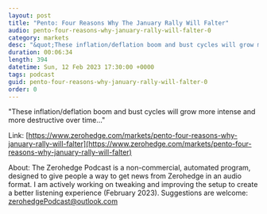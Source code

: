 ```yaml
---
layout: post
title: "Pento: Four Reasons Why The January Rally Will Falter"
audio: pento-four-reasons-why-january-rally-will-falter-0
category: markets
desc: "&quot;These inflation/deflation boom and bust cycles will grow more intense and more destructive over time...&quot;"
duration: 00:06:34
length: 394
datetime: Sun, 12 Feb 2023 17:30:00 +0000
tags: podcast
guid: pento-four-reasons-why-january-rally-will-falter-0
order: 0
---
```

&quot;These inflation/deflation boom and bust cycles will grow more intense and more destructive over time...&quot;

Link: [https://www.zerohedge.com/markets/pento-four-reasons-why-january-rally-will-falter](https://www.zerohedge.com/markets/pento-four-reasons-why-january-rally-will-falter)

About: The Zerohedge Podcast is a non-commercial, automated program, designed to give people a way to get news from Zerohedge in an audio format.  I am actively working on tweaking and improving the setup to create a better listening experience (February 2023).  Suggestions are welcome: [zerohedgePodcast@outlook.com](mailto:zerohedgePodcast@outlook.com)